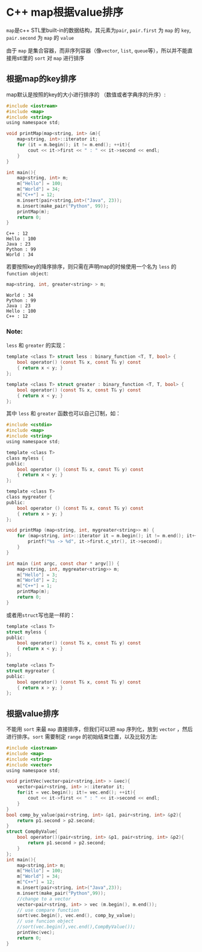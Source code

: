 # C++ map根据value排序

`map`是c++ STL里built-in的数据结构，其元素为`pair`, `pair.first` 为 `map` 的 `key`, `pair.second` 为 `map` 的 `value`

由于 `map` 是集合容器，而非序列容器（像`vector`, `list`, `queue`等），所以并不能直接用stl里的 `sort` 对 `map` 进行排序

## 根据map的key排序

map默认是按照的key的大小进行排序的 （数值或者字典序的升序）:

```c
#include <iostream>
#include <map>
#include <string>
using namespace std;

void printMap(map<string, int> &m){
    map<string, int>::iterator it;
    for (it = m.begin(); it != m.end(); ++it){
        cout << it->first << " : " << it->second << endl;
    }
}

int main(){
    map<string, int> m;
    m["Hello"] = 100;
    m["World"] = 34;
    m["C++"] = 12;
    m.insert(pair<string,int>("Java", 23));
    m.insert(make_pair("Python", 99));
    printMap(m);
    return 0;
}
```

```
C++ : 12
Hello : 100
Java : 23
Python : 99
World : 34
```

若要按照key的降序排序，则只需在声明map的时候使用一个名为 `less` 的 `function object`:

```c
map<string, int, greater<string> > m;
```

```
World : 34
Python : 99
Java : 23
Hello : 100
C++ : 12
```

### Note:

`less` 和 `greater` 的实现：

```c
template <class T> struct less : binary_function <T, T, bool> {
    bool operator() (const T& x, const T& y) const
    { return x < y; }
};
```

```c
template <class T> struct greater : binary_function <T, T, bool> {
    bool operator() (const T& x, const T& y) const
    { return x < y; }
};
```

其中 `less` 和 `greater` 函数也可以自己订制，如：

```c
#include <cstdio>
#include <map>
#include <string>
using namespace std;

template <class T>
class myless {
public:
    bool operator () (const T& x, const T& y) const
    { return x < y; }
};

template <class T>
class mygreater {
public:
    bool operator () (const T& x, const T& y) const
    { return x > y; }
};

void printMap (map<string, int, mygreater<string>> m) {
    for (map<string, int>::iterator it = m.begin(); it != m.end(); it++) {
        printf("%s -> %d", it->first.c_str(), it->second);
    }
}

int main (int argc, const char * argv[]) {
    map<string, int, mygreater<string>> m;
    m["Hello"] = 3;
    m["World"] = 2;
    m["C++"] = 1;
    printMap(m);
    return 0;
}
```

或者用`struct`写也是一样的：

```c
template <class T>
struct myless {
public:
    bool operator() (const T& x, const T& y) const
    { return x < y; }
};

template <class T>
struct mygreater {
public:
    bool operator() (const T& x, const T& y) const
    { return x > y; }
};
```


## 根据value排序

不能用 `sort` 来最 `map` 直接排序，但我们可以把 `map` 序列化，放到 `vector` ，然后进行排序。`sort` 需要制定 `range` 的初始结束位置，以及比较方法:

```c
#include <iostream>
#include <map>
#include <string>
#include <vector>
using namespace std;

void printVec(vector<pair<string,int> > &vec){
    vector<pair<string, int> >::iterator it;
    for(it = vec.begin(); it!= vec.end(); ++it){
        cout << it->first << " : " << it->second << endl;
    }
}
bool comp_by_value(pair<string, int> &p1, pair<string, int> &p2){
    return p1.second > p2.second;
}
struct CompByValue{
    bool operator()(pair<string, int> &p1, pair<string, int> &p2){
        return p1.second > p2.second;
    }
};
int main(){
    map<string,int> m;
    m["Hello"] = 100;
    m["World"] = 34;
    m["C++"] = 12;
    m.insert(pair<string, int>("Java",23));
    m.insert(make_pair("Python",99));
    //change to a vector
    vector<pair<string, int> > vec (m.begin(), m.end());
    // use compare function
    sort(vec.begin(), vec.end(), comp_by_value);
    // use funcion object
    //sort(vec.begin(),vec.end(),CompByValue());
    printVec(vec);
    return 0;
}
```
